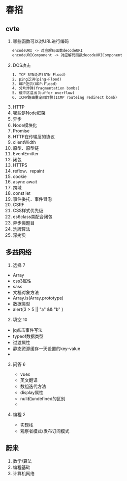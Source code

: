 # 春招

## cvte

1. 哪些函数可以对URL进行编码

```html
   encodeURI -> 对应解码函数decodeURI
   encodeURIComponent -> 对应解码函数decodeURIComponent
```

2. DOS攻击

```html
   1. TCP SYN泛洪(SYN Flood)
   2. ping泛洪(ping-Flood)
   3. UDP泛洪(UDP-Flood)
   4. 分片炸弹(fragmentation bombs)
   5. 缓冲区溢出(buffer overflow)
   6. ICMP路由重定向炸弹(ICMP routeing redirect bomb)
```

3. HTTP
5. 哪些是Node框架
6. 异步
7. Node模块化
8. Promise
9. HTTP在传输层的协议
10. clientWidth
11. 原型、原型链
12. EventEmitter
13. 闭包
14. HTTPS
15. reflow、repaint
16. cookie
17. async await
18. 跨域
19. const let
20. 事件委托、事件冒泡
21. CSRF
22. CSS样式优先级
23. es6class类配合闭包
24. 异步类题目
25. 洗牌算法
26. 深拷贝


## 多益网络

1. 选择 7
 - Array
 - css3属性
 - sass
 - 文档对象方法
 - Array.is(Array.prototype)
 - 数据类型
 - alert(3 > 5 || "a" && "b" )
2. 填空 10

 - jq点击事件写法
 - typeof数据类型
 - 过渡属性
 - 静态资源缓存一天设置的key-value
 - 
3. 问答 6
   - vuex
   - 英文翻译
   - 数组迭代方法
   - display属性
   - null和undefined的区别
   - 
4. 编程 2

   - 实现栈
   - 观察者模式/发布订阅模式

## 蔚来

1. 数学/算法
2. 编程基础
3. 计算机网络


